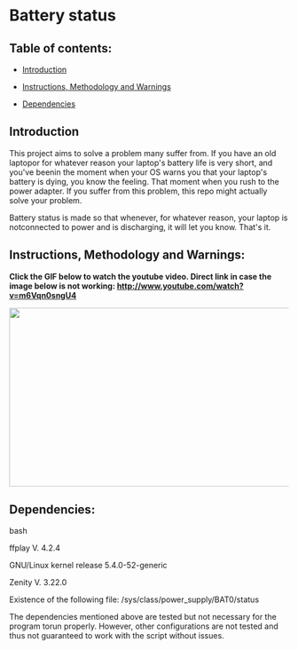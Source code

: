 # Battery status

## Table of contents:

- [Introduction](#introduction)

- [Instructions, Methodology and Warnings](#instructions-methodology-and-warnings)

- [Dependencies](#dependencies)


## Introduction 

This project aims to solve a problem many suffer from. If you have an old laptopor for whatever reason your laptop's battery life is very short, and you've beenin the moment when your OS warns you that your laptop's battery is dying, you know the feeling. That moment when you rush to the power adapter. If you suffer from this problem, this repo might actually solve your problem. 

Battery status is made so that whenever, for whatever reason, your laptop is notconnected to power and is discharging, it will let you know. That's it. 

## Instructions, Methodology and Warnings:

**Click the GIF below to watch the youtube video. Direct link in case the image below is not working: http://www.youtube.com/watch?v=m6Vqn0sngU4**

[<img src="https://drive.google.com/u/0/uc?id=1gW3Vce2WursRnXudUg4cbT-zv_dovCmc&export=download" width="640" height="322">](http://www.youtube.com/watch?v=m6Vqn0sngU4 "YT_video")



## Dependencies:

bash

ffplay V. 4.2.4

GNU/Linux kernel release 5.4.0-52-generic 

Zenity V. 3.22.0

Existence of the following file: /sys/class/power_supply/BAT0/status


The dependencies mentioned above are tested but not necessary for the program torun properly. However, other configurations are not tested and thus not guaranteed to work with the script without issues.
